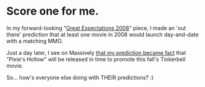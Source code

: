 # Score one for me.

In my forward-looking "[Great Expectations 2008](../index.php/2008/01/02/great-expectations-2008/)" piece, I made an 'out there' prediction that at least one movie in 2008 would launch day-and-date with a matching MMO. 

Just a day later, I see on Massively [that my prediction became fact](http://www.massively.com/2008/01/03/disney-investing-a-cool-100m-in-virtual-worlds/) that "Pixie's Hollow" will be released in time to promote this fall's Tinkerbell movie.

So... how's everyone else doing with THEIR predictions? :)


